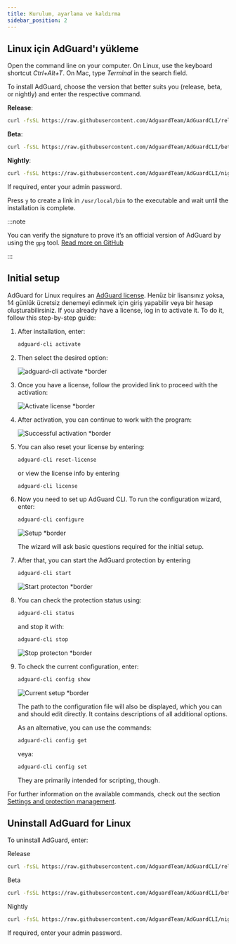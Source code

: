 ```yaml
---
title: Kurulum, ayarlama ve kaldırma
sidebar_position: 2
---
```


## Linux için AdGuard'ı yükleme

Open the command line on your computer. On Linux, use the keyboard shortcut _Ctrl+Alt+T_. On Mac, type _Terminal_ in the search field.

To install AdGuard, choose the version that better suits you (release, beta, or nightly) and enter the respective command.

**Release**:

```sh
curl -fsSL https://raw.githubusercontent.com/AdguardTeam/AdGuardCLI/release/install.sh | sh -s -- -v
```

**Beta**:

```sh
curl -fsSL https://raw.githubusercontent.com/AdguardTeam/AdGuardCLI/beta/install.sh | sh -s -- -v
```

**Nightly**:

```sh
curl -fsSL https://raw.githubusercontent.com/AdguardTeam/AdGuardCLI/nightly/install.sh | sh -s -- -v
```

If required, enter your admin password.

Press `y` to create a link in `/usr/local/bin` to the executable and wait until the installation is complete.

:::note

You can verify the signature to prove it’s an official version of AdGuard by using the `gpg` tool. [Read more on GitHub](https://github.com/AdguardTeam/AdGuardCLI?tab=readme-ov-file#verify-releases)

:::

## Initial setup

AdGuard for Linux requires an [AdGuard license](https://adguard.com/license.html). Henüz bir lisansınız yoksa, 14 günlük ücretsiz denemeyi edinmek için giriş yapabilir veya bir hesap oluşturabilirsiniz. If you already have a license, log in to activate it. To do it, follow this step-by-step guide:

1. After installation, enter:

   ```sh
   adguard-cli activate
   ```

2. Then select the desired option:

   ![adguard-cli activate \*border](https://cdn.adtidy.org/content/Kb/ad_blocker/linux/activation1.png)

3. Once you have a license, follow the provided link to proceed with the activation:

   ![Activate license \*border](https://cdn.adtidy.org/content/Kb/ad_blocker/linux/activation2.png)

4. After activation, you can continue to work with the program:

   ![Successful activation \*border](https://cdn.adtidy.org/content/Kb/ad_blocker/linux/activation3.png)

5. You can also reset your license by entering:

   ```sh
   adguard-cli reset-license
   ```

   or  view the license info by entering

   ```sh
   adguard-cli license
   ```

6. Now you need to set up AdGuard CLI. To run the configuration wizard, enter:

   ```sh
   adguard-cli configure
   ```

   ![Setup \*border](https://cdn.adtidy.org/content/Kb/ad_blocker/linux/activation4.png)

   The wizard will ask basic questions required for the initial setup.

7. After that, you can start the AdGuard protection by entering

   ```sh
   adguard-cli start
   ```

   ![Start protecton \*border](https://cdn.adtidy.org/content/Kb/ad_blocker/linux/activation5.png)

8. You can check the protection status using:

   ```sh
   adguard-cli status
   ```

   and stop it with:

   ```sh
   adguard-cli stop
   ```

   ![Stop protecton \*border](https://cdn.adtidy.org/content/Kb/ad_blocker/linux/activation6.png)

9. To check the current configuration, enter:

   ```sh
   adguard-cli config show
   ```

   ![Current setup \*border](https://cdn.adtidy.org/content/Kb/ad_blocker/linux/activation7.png)

   The path to the configuration file will also be displayed, which you can and should edit directly. It contains descriptions of all additional options.

   As an alternative, you can use the commands:

   ```sh
   adguard-cli config get
   ```

   veya:

   ```sh
   adguard-cli config set
   ```

   They are primarily intended for scripting, though.

For further information on the available commands, check out the section [Settings and protection management](https://adguard.com/kb/adguard-for-linux/settings/).

## Uninstall AdGuard for Linux

To uninstall AdGuard, enter:

Release

```sh
curl -fsSL https://raw.githubusercontent.com/AdguardTeam/AdGuardCLI/release/install.sh | sh -s -- -v -u
```

Beta

```sh
curl -fsSL https://raw.githubusercontent.com/AdguardTeam/AdGuardCLI/beta/install.sh | sh -s -- -v -u
```

Nightly

```sh
curl -fsSL https://raw.githubusercontent.com/AdguardTeam/AdGuardCLI/nightly/install.sh | sh -s -- -v -u
```

If required, enter your admin password.
